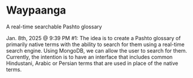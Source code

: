 # Waypaanga
A real-time searchable Pashto glossary

Jan. 8th, 2025 @ 9:39 PM #1: 
The idea is to create a Pashto glossary of primarily native terms with the ability to search for them using a real-time search engine.
Using MongoDB, we can allow the user to search for them. Currently, the intention is to have an interface that includes common Hindustani, Arabic or Persian terms that are used in place of the native terms.
